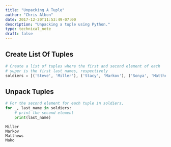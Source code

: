 ```yaml
---
title: "Unpacking A Tuple"
author: "Chris Albon"
date: 2017-12-20T11:53:49-07:00
description: "Unpacking a tuple using Python."
type: technical_note
draft: false
---
```

## Create List Of Tuples


```python
# Create a list of tuples where the first and second element of each 
# super is the first last names, respectively
soldiers = [('Steve', 'Miller'), ('Stacy', 'Markov'), ('Sonya', 'Matthews'), ('Sally', 'Mako')]
```

## Unpack Tuples


```python
# For the second element for each tuple in soldiers,
for _, last_name in soldiers:
    # print the second element
    print(last_name)
```

    Miller
    Markov
    Matthews
    Mako

